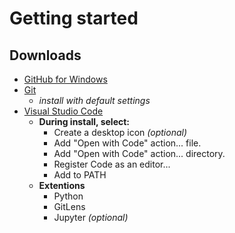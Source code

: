# Getting started
## Downloads 
* [GitHub for Windows](https://desktop.github.com/)
* [Git](https://git-scm.com/)
  * *install with default settings*
* [Visual Studio Code](https://code.visualstudio.com/)
  * **During install, select:**
    * Create a desktop icon *(optional)*
    * Add "Open with Code" action... file.
    * Add "Open with Code" action... directory.
    * Register Code as an editor...
    * Add to PATH
  * **Extentions**
	* Python
	* GitLens
	* Jupyter *(optional)*
